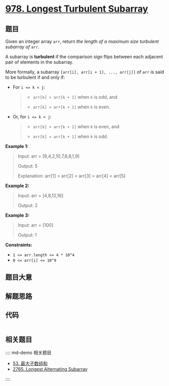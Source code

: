 # [978. Longest Turbulent Subarray](https://leetcode.com/problems/longest-turbulent-subarray/)

## 题目

Given an integer array `arr`, return _the length of a maximum size turbulent
subarray of_ `arr`.

A subarray is **turbulent** if the comparison sign flips between each adjacent
pair of elements in the subarray.

More formally, a subarray `[arr[i], arr[i + 1], ..., arr[j]]` of `arr` is said
to be turbulent if and only if:

- For `i <= k < j`:
  > - `arr[k] > arr[k + 1]` when `k` is odd, and
  >
  > - `arr[k] < arr[k + 1]` when `k` is even.
- Or, for `i <= k < j`:
  > - `arr[k] > arr[k + 1]` when `k` is even, and
  >
  > - `arr[k] < arr[k + 1]` when `k` is odd.

**Example 1:**

> Input: arr = [9,4,2,10,7,8,8,1,9]
>
> Output: 5
>
> Explanation: arr[1] > arr[2] < arr[3] > arr[4] < arr[5]

**Example 2:**

> Input: arr = [4,8,12,16]
>
> Output: 2

**Example 3:**

> Input: arr = [100]
>
> Output: 1

**Constraints:**

- `1 <= arr.length <= 4 * 10^4`
- `0 <= arr[i] <= 10^9`

## 题目大意

## 解题思路

## 代码

```javascript

```

## 相关题目

:::: md-demo 相关题目

- [53. 最大子数组和](https://leetcode.com/problems/maximum-subarray)
- [2765. Longest Alternating Subarray](https://leetcode.com/problems/longest-alternating-subarray)

::::
